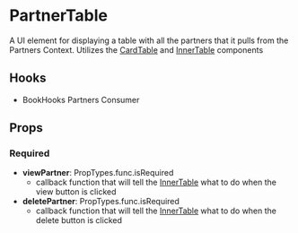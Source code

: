 # PartnerTable

A UI element for displaying a table with all the partners that it pulls from the Partners Context. Utilizes the [CardTable](https://github.com/pay-theory/pay-theory-ui/tree/master/src/common/CardTable) and [InnerTable](https://github.com/pay-theory/pay-theory-ui/tree/master/src/common/InnerTable) components

## Hooks

-   BookHooks Partners Consumer

## Props

### Required

-   **viewPartner**: PropTypes.func.isRequired
    -   callback function that will tell the [InnerTable](https://github.com/pay-theory/pay-theory-ui/tree/master/src/common/InnerTable) what to do when the view button is clicked
-   **deletePartner**: PropTypes.func.isRequired
    -   callback function that will tell the [InnerTable](https://github.com/pay-theory/pay-theory-ui/tree/master/src/common/InnerTable) what to do when the delete button is clicked
